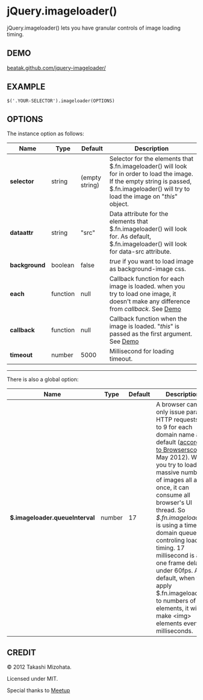 jQuery.imageloader()
====================

jQuery.imageloader() lets you have granular controls of image loading timing.

DEMO
----

[beatak.github.com/jquery-imageloader/](http://beatak.github.com/jquery-imageloader/ "github page")

EXAMPLE
-------

    $('.YOUR-SELECTOR').imageloader(OPTIONS)

OPTIONS
-------

The instance option as follows:

Name|Type|Default|Description
----|----|-------|-----------
**selector**|string|(empty string)|Selector for the elements that $.fn.imageloader() will look for in order to load the image. If the empty string is passed, $.fn.imageloader() will try to load the image on "*this*" object.
**dataattr**|string|"src"|Data attribute for the elements that $.fn.imageloader() will look for. As default, $.fn.imageloader() will look for data-src attribute.
**background**|boolean|false|*true* if you want to load image as background-image css.
**each**|function|null|Callback function for each image is loaded. when you try to load one image, it doesn't make any difference from *callback*. See [Demo](http://beatak.github.com/jquery-imageloader/ "github page")
**callback**|function|null|Callback function when the image is loaded. "*this*" is passed as the first argument. See [Demo](http://beatak.github.com/jquery-imageloader/ "github page")
**timeout**|number|5000|Millisecond for loading timeout.

***

There is also a global option:

Name|Type|Default|Description
----|----|-------|-----------
**$.imageloader.queueInterval**|number|17|A browser can only issue parallel HTTP requests 2 to 9 for each domain name as a default ([according to Browserscope](http://www.browserscope.org/?category=network "Connections per Hostname"), May 2012).  When you try to load massive numbers of images all at once, it can consume all browser's UI thread.  So *$.fn.imageloader()* is using a time-domain queue for controling loading timing.  17 millisecond is a one frame delay under 60fps.  As default, when you apply $.fn.imageloader() to numbers of elements, it will make &lt;img&gt; elements every 17 milliseconds.


CREDIT
------

© 2012 Takashi Mizohata.

Licensed under MIT.

Special thanks to [Meetup](http://www.meetup.com/ "Meetup")
